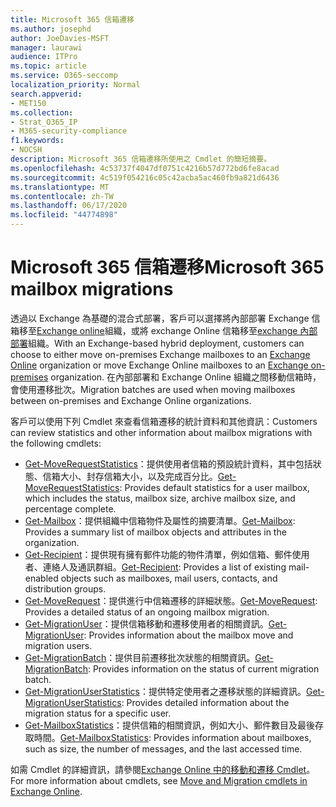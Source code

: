 ```yaml
---
title: Microsoft 365 信箱遷移
ms.author: josephd
author: JoeDavies-MSFT
manager: laurawi
audience: ITPro
ms.topic: article
ms.service: O365-seccomp
localization_priority: Normal
search.appverid:
- MET150
ms.collection:
- Strat_O365_IP
- M365-security-compliance
f1.keywords:
- NOCSH
description: Microsoft 365 信箱遷移所使用之 Cmdlet 的簡短摘要。
ms.openlocfilehash: 4c53737f4047df0751c4216b57d772bd6fe8acad
ms.sourcegitcommit: 4c519f054216c05c42acba5ac460fb9a821d6436
ms.translationtype: MT
ms.contentlocale: zh-TW
ms.lasthandoff: 06/17/2020
ms.locfileid: "44774898"
---
```

# <a name="microsoft-365-mailbox-migrations"></a><span data-ttu-id="8c2a2-103">Microsoft 365 信箱遷移</span><span class="sxs-lookup"><span data-stu-id="8c2a2-103">Microsoft 365 mailbox migrations</span></span>

<span data-ttu-id="8c2a2-104">透過以 Exchange 為基礎的混合式部署，客戶可以選擇將內部部署 Exchange 信箱移至[Exchange online](https://docs.microsoft.com/Exchange/exchange-online)組織，或將 exchange Online 信箱移至[exchange 內部部署](https://docs.microsoft.com/Exchange/exchange-server)組織。</span><span class="sxs-lookup"><span data-stu-id="8c2a2-104">With an Exchange-based hybrid deployment, customers can choose to either move on-premises Exchange mailboxes to an [Exchange Online](https://docs.microsoft.com/Exchange/exchange-online) organization or move Exchange Online mailboxes to an [Exchange on-premises](https://docs.microsoft.com/Exchange/exchange-server) organization.</span></span> <span data-ttu-id="8c2a2-105">在內部部署和 Exchange Online 組織之間移動信箱時，會使用遷移批次。</span><span class="sxs-lookup"><span data-stu-id="8c2a2-105">Migration batches are used when moving mailboxes between on-premises and Exchange Online organizations.</span></span>

<span data-ttu-id="8c2a2-106">客戶可以使用下列 Cmdlet 來查看信箱遷移的統計資料和其他資訊：</span><span class="sxs-lookup"><span data-stu-id="8c2a2-106">Customers can review statistics and other information about mailbox migrations with the following cmdlets:</span></span>

- <span data-ttu-id="8c2a2-107">[Get-MoveRequestStatistics](https://docs.microsoft.com/powershell/module/exchange/move-and-migration/Get-MoveRequestStatistics?view=exchange-ps)：提供使用者信箱的預設統計資料，其中包括狀態、信箱大小、封存信箱大小，以及完成百分比。</span><span class="sxs-lookup"><span data-stu-id="8c2a2-107">[Get-MoveRequestStatistics](https://docs.microsoft.com/powershell/module/exchange/move-and-migration/Get-MoveRequestStatistics?view=exchange-ps): Provides default statistics for a user mailbox, which includes the status, mailbox size, archive mailbox size, and percentage complete.</span></span>
- <span data-ttu-id="8c2a2-108">[Get-Mailbox](https://docs.microsoft.com/powershell/module/exchange/mailboxes/Get-Mailbox?view=exchange-ps
)：提供組織中信箱物件及屬性的摘要清單。</span><span class="sxs-lookup"><span data-stu-id="8c2a2-108">[Get-Mailbox](https://docs.microsoft.com/powershell/module/exchange/mailboxes/Get-Mailbox?view=exchange-ps
): Provides a summary list of mailbox objects and attributes in the organization.</span></span>
- <span data-ttu-id="8c2a2-109">[Get-Recipient](https://docs.microsoft.com/powershell/module/exchange/users-and-groups/Get-Recipient?view=exchange-ps)：提供現有擁有郵件功能的物件清單，例如信箱、郵件使用者、連絡人及通訊群組。</span><span class="sxs-lookup"><span data-stu-id="8c2a2-109">[Get-Recipient](https://docs.microsoft.com/powershell/module/exchange/users-and-groups/Get-Recipient?view=exchange-ps): Provides a list of existing mail-enabled objects such as mailboxes, mail users, contacts, and distribution groups.</span></span>
- <span data-ttu-id="8c2a2-110">[Get-MoveRequest](https://docs.microsoft.com/powershell/module/exchange/move-and-migration/Get-MoveRequest?view=exchange-ps)：提供進行中信箱遷移的詳細狀態。</span><span class="sxs-lookup"><span data-stu-id="8c2a2-110">[Get-MoveRequest](https://docs.microsoft.com/powershell/module/exchange/move-and-migration/Get-MoveRequest?view=exchange-ps): Provides a detailed status of an ongoing mailbox migration.</span></span>
- <span data-ttu-id="8c2a2-111">[Get-MigrationUser](https://docs.microsoft.com/powershell/module/exchange/move-and-migration/Get-MigrationUser?view=exchange-ps)：提供信箱移動和遷移使用者的相關資訊。</span><span class="sxs-lookup"><span data-stu-id="8c2a2-111">[Get-MigrationUser](https://docs.microsoft.com/powershell/module/exchange/move-and-migration/Get-MigrationUser?view=exchange-ps): Provides information about the mailbox move and migration users.</span></span>
- <span data-ttu-id="8c2a2-112">[Get-MigrationBatch](https://docs.microsoft.com/powershell/module/exchange/move-and-migration/Get-MigrationBatch?view=exchange-ps)：提供目前遷移批次狀態的相關資訊。</span><span class="sxs-lookup"><span data-stu-id="8c2a2-112">[Get-MigrationBatch](https://docs.microsoft.com/powershell/module/exchange/move-and-migration/Get-MigrationBatch?view=exchange-ps): Provides information on the status of current migration batch.</span></span>
- <span data-ttu-id="8c2a2-113">[Get-MigrationUserStatistics](https://docs.microsoft.com/powershell/module/exchange/move-and-migration/Get-MigrationUserStatistics?view=exchange-ps)：提供特定使用者之遷移狀態的詳細資訊。</span><span class="sxs-lookup"><span data-stu-id="8c2a2-113">[Get-MigrationUserStatistics](https://docs.microsoft.com/powershell/module/exchange/move-and-migration/Get-MigrationUserStatistics?view=exchange-ps): Provides detailed information about the migration status for a specific user.</span></span>
- <span data-ttu-id="8c2a2-114">[Get-MailboxStatistics](https://docs.microsoft.com/powershell/module/exchange/mailboxes/Get-MailboxStatistics?view=exchange-ps)：提供信箱的相關資訊，例如大小、郵件數目及最後存取時間。</span><span class="sxs-lookup"><span data-stu-id="8c2a2-114">[Get-MailboxStatistics](https://docs.microsoft.com/powershell/module/exchange/mailboxes/Get-MailboxStatistics?view=exchange-ps): Provides information about mailboxes, such as size, the number of messages, and the last accessed time.</span></span>

<span data-ttu-id="8c2a2-115">如需 Cmdlet 的詳細資訊，請參閱[Exchange Online 中的移動和遷移 Cmdlet](https://docs.microsoft.com/powershell/exchange/exchange-online/exchange-online-powershell?view=exchange-ps)。</span><span class="sxs-lookup"><span data-stu-id="8c2a2-115">For more information about cmdlets, see [Move and Migration cmdlets in Exchange Online](https://docs.microsoft.com/powershell/exchange/exchange-online/exchange-online-powershell?view=exchange-ps).</span></span>
